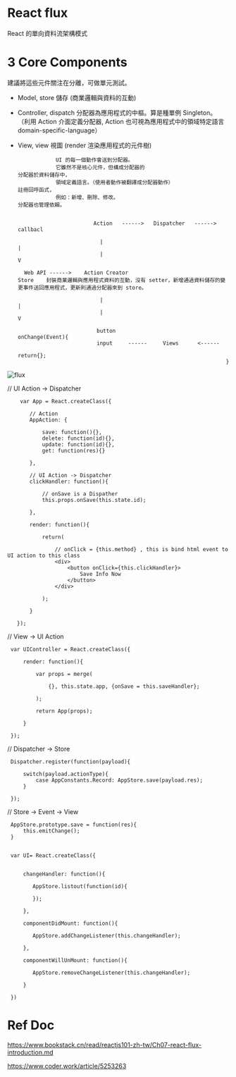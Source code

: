 # React flux
React 的單向資料流架構模式

# 3 Core Components

建議將這些元件關注在分離，可做單元測試。

* Model, store 儲存 (商業邏輯與資料的互動)

* Controller, dispatch 分配器為應用程式的中樞。算是種單例 Singleton。
 （利用 Action 介面定義分配器, Action 也可視為應用程式中的領域特定語言 domain-specific-language）

* View, view 視圖 (render 渲染應用程式的元件樹)


     
                                                                          
                                                                            
                                                                           
                  UI 的每一個動作會送到分配器。                          
                  它雖然不是核心元件，但構成分配器的                             分配器於資料儲存中，
                  領域定義語言。（使用者動作被翻譯成分配器動作）                   註冊回呼函式，
                  例如：新增、刪除、修改。                                     分配器也管理依賴。
            
                  
                              Action   ------>   Dispatcher   ------>   callbacl

                                |                                           |
                                |                                           V

        Web API ------>    Action Creator                                 Store    封裝商業邏輯與應用程式資料的互動，沒有 setter，新增通過資料儲存的變更事件送回應用程式，更新則通過分配器來到 store。

                                |                                           |
                                |                                           V

                               button                                    onChange(Event){
                               input     ------     Views      <------          
                                                                        return{};
                                                                        }
                                                                        
 
 ![flux](https://static.bookstack.cn/projects/reactjs101-zh-tw/Ch07/images/flux-simple-diagram.png)
 

// UI Action -> Dispatcher
       
        var App = React.createClass({

           // Action
           AppAction: {

               save: function(){},
               delete: function(id){},
               update: function(id){},
               get: function(res){}

           },

           // UI Action -> Dispatcher
           clickHandler: function(){

               // onSave is a Dispather
               this.props.onSave(this.state.id);

           },

           render: function(){

               return(

                   // onClick = {this.method} , this is bind html event to UI action to this class
                   <div>
                       <button onClick={this.clickHandler}>
                           Save Info Now
                       </button>
                   </div>

               );

           }

       });


// View -> UI Action

     var UIController = React.createClass({

         render: function(){

             var props = merge(

                 {}, this.state.app, {onSave = this.saveHandler};

             );

             return App(props);

         }

     });

// Dispatcher -> Store

     Dispatcher.register(function(payload){

         switch(payload.actionType){
             case AppConstants.Record: AppStore.save(payload.res);
         }

     });

// Store -> Event -> View

     AppStore.prototype.save = function(res){
         this.emitChange();
     }
     
     
     var UI= React.createClass({
     
     
         changeHandler: function(){

            AppStore.listout(function(id){
            
            });

         },

         componentDidMount: function(){

            AppStore.addChangeListener(this.changeHandler);

         },

         componentWillUnMount: function(){

            AppStore.removeChangeListener(this.changeHandler);

         }     
     
     })
                                                                        
                                                                        
  # Ref Doc
  
  https://www.bookstack.cn/read/reactjs101-zh-tw/Ch07-react-flux-introduction.md
  
  https://www.coder.work/article/5253263
                                                                        
